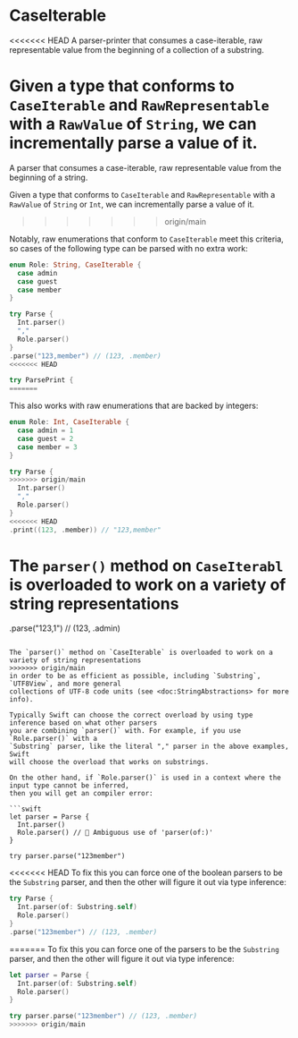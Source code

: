# CaseIterable

<<<<<<< HEAD
A parser-printer that consumes a case-iterable, raw representable value from the beginning of a
collection of a substring.

Given a type that conforms to `CaseIterable` and `RawRepresentable` with a `RawValue` of `String`, 
we can incrementally parse a value of it.
=======
A parser that consumes a case-iterable, raw representable value from the beginning of a string.

Given a type that conforms to `CaseIterable` and `RawRepresentable` with a `RawValue` of `String`
or `Int`, we can incrementally parse a value of it.
>>>>>>> origin/main

Notably, raw enumerations that conform to `CaseIterable` meet this criteria, so cases of the
following type can be parsed with no extra work:

```swift
enum Role: String, CaseIterable {
  case admin
  case guest
  case member
}

try Parse {
  Int.parser()
  ","
  Role.parser()
}
.parse("123,member") // (123, .member)
<<<<<<< HEAD

try ParsePrint {
=======
```

This also works with raw enumerations that are backed by integers:

```swift
enum Role: Int, CaseIterable {
  case admin = 1
  case guest = 2
  case member = 3
}

try Parse {
>>>>>>> origin/main
  Int.parser()
  ","
  Role.parser()
}
<<<<<<< HEAD
.print((123, .member)) // "123,member"
```

The `parser()` method on `CaseIterabl` is overloaded to work on a variety of string representations 
=======
.parse("123,1") // (123, .admin)
```

The `parser()` method on `CaseIterable` is overloaded to work on a variety of string representations 
>>>>>>> origin/main
in order to be as efficient as possible, including `Substring`, `UTF8View`, and more general
collections of UTF-8 code units (see <doc:StringAbstractions> for more info).

Typically Swift can choose the correct overload by using type inference based on what other parsers
you are combining `parser()` with. For example, if you use `Role.parser()` with a
`Substring` parser, like the literal "," parser in the above examples, Swift
will choose the overload that works on substrings.

On the other hand, if `Role.parser()` is used in a context where the input type cannot be inferred,
then you will get an compiler error:

```swift
let parser = Parse {
  Int.parser()
  Role.parser() // 🛑 Ambiguous use of 'parser(of:)'
}

try parser.parse("123member")
```

<<<<<<< HEAD
To fix this you can force one of the boolean parsers to be the `Substring` parser, and then the
other will figure it out via type inference:

```swift
try Parse {
  Int.parser(of: Substring.self)
  Role.parser()
}
.parse("123member") // (123, .member)
```
=======
To fix this you can force one of the parsers to be the `Substring` parser, and then the
other will figure it out via type inference:

```swift
let parser = Parse {
  Int.parser(of: Substring.self)
  Role.parser()
}

try parser.parse("123member") // (123, .member)
>>>>>>> origin/main

